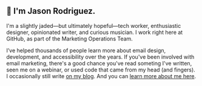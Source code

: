## 👋 I'm Jason Rodriguez.

I'm a slightly jaded—but ultimately hopeful—tech worker, enthusiastic designer, opinionated writer, and curious musician. I work right here at GitHub, as part of the Marketing Operations Team.

I’ve helped thousands of people learn more about email design, development, and accessibility over the years. If you've been involved with email marketing, there's a good chance you've read someting I've written, seen me on a webinar, or used code that came from my head (and fingers). I occasionally still write [on my blog](https://rodriguezcommaj.com/blog/). And you can [learn more about me here](https://rodriguezcommaj.com/about/).
